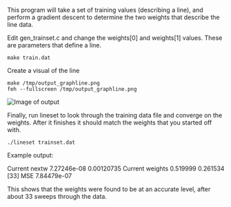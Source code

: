 
This program will take a set of training values (describing a line), and perform a gradient descent to determine the two weights that describe the line data.

Edit gen_trainset.c and change the weights[0] and weights[1] values.
These are parameters that define a line.

```console
make train.dat
```
Create a visual of the line

```console
make /tmp/output_graphline.png
feh --fullscreen /tmp/output_graphline.png
```

![Image of output](https://phrasep.com/~lvecsey/software/lineset/output_graphline.png)

Finally, run lineset to look through the training data file and converge on the weights. After it finishes it should match the weights that you started off with.

```console
./lineset trainset.dat
```

Example output:

Current nextw 7.27246e-08 0.00120735
Current weights 0.519999 0.261534
[33] MSE 7.84479e-07

This shows that the weights were found to be at an accurate level, after about 33 sweeps through the data.

